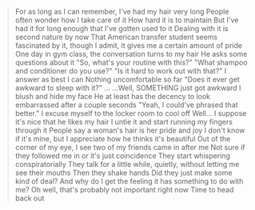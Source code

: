 >For as long as I can remember, I've had my hair very long
>People often wonder how I take care of it
>How hard it is to maintain
>But I've had it for long enough that I've gotten used to it
>Dealing with it is second nature by now
>That American transfer student seems fascinated by it, though
>I admit, it gives me a certain amount of pride
>One day in gym class, the conversation turns to my hair
>He asks some questions about it
>"So, what's your routine with this?"
>"What shampoo and conditioner do you use?"
>"Is it hard to work out with that?"
>I answer as best I can
>Nothing uncomfortable so far
>"Does it ever get awkward to sleep with it?"
>...
>...Well, SOMETHING just got awkward
>I blush and hide my face
>He at least has the decency to look embarrassed after a couple seconds
>"Yeah, I could've phrased that better."
>I excuse myself to the locker room to cool off
>Well... I suppose it's nice that he likes my hair
>I untie it and start running my fingers through it
>People say a woman's hair is her pride and joy
>I don't know if it's mine, but I appreciate how he thinks it's beautiful
>Out of the corner of my eye, I see two of my friends came in after me
>Not sure if they followed me in or it's just coincidence
>They start whispering conspiratorially
>They talk for a little while, quietly, without letting me see their mouths
>Then they shake hands
>Did they just make some kind of deal?
>And why do I get the feeling it has something to do with me?
>Oh well, that's probably not important right now
>Time to head back out